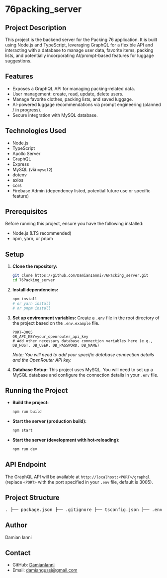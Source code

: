 # 76packing_server

## Project Description

This project is the backend server for the Packing 76 application. It is built using Node.js and TypeScript, leveraging GraphQL for a flexible API and interacting with a database to manage user data, favorite items, packing lists, and potentially incorporating AI/prompt-based features for luggage suggestions.

## Features

- Exposes a GraphQL API for managing packing-related data.
- User management: create, read, update, delete users.
- Manage favorite clothes, packing lists, and saved luggage.
- AI-powered luggage recommendations via prompt engineering (planned / in progress).
- Secure integration with MySQL database.

## Technologies Used

- Node.js
- TypeScript
- Apollo Server
- GraphQL
- Express
- MySQL (via `mysql2`)
- dotenv
- axios
- cors
- Firebase Admin (dependency listed, potential future use or specific feature)

## Prerequisites

Before running this project, ensure you have the following installed:

- Node.js (LTS recommended)
- npm, yarn, or pnpm

## Setup

1.  **Clone the repository:**

    ```bash
    git clone https://github.com/DamianIanni/76Packing_server.git
    cd 76Packing_server
    ```

2.  **Install dependencies:**

    ```bash
    npm install
    # or yarn install
    # or pnpm install
    ```

3.  **Set up environment variables:**
    Create a `.env` file in the root directory of the project based on the `.env.example` file.

    ```env
    PORT=3005
    OR_API_KEY=your_openrouter_api_key
    # Add other necessary database connection variables here (e.g., DB_HOST, DB_USER, DB_PASSWORD, DB_NAME)
    ```

    _Note: You will need to add your specific database connection details and the OpenRouter API key._

4.  **Database Setup:**
    This project uses MySQL. You will need to set up a MySQL database and configure the connection details in your `.env` file.

## Running the Project

- **Build the project:**

  ```bash
  npm run build
  ```

- **Start the server (production build):**

  ```bash
  npm start
  ```

- **Start the server (development with hot-reloading):**
  ```bash
  npm run dev
  ```

## API Endpoint

The GraphQL API will be available at `http://localhost:<PORT>/graphql` (replace `<PORT>` with the port specified in your `.env` file, default is 3005).

## Project Structure

<pre>
. ├── package.json ├── .gitignore ├── tsconfig.json ├── .env.example └── src ├── server.ts # Main server entry point ├── config # Configuration files (e.g., database) ├── utils # Utility functions ├── services # Business logic and external service interactions (DB, prompts) └── graphql # GraphQL schema and resolvers
</pre>

## Author

Damian Ianni

## Contact

- GitHub: [DamianIanni](https://github.com/DamianIanni)
- Email: damiangussi@gmail.com

